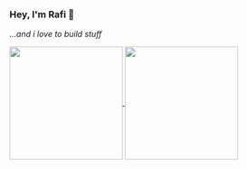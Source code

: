 ### Hey, I'm Rafi 👋
*...and i love to build stuff*

<a href="https://github.com/anuraghazra/github-readme-stats">
  <img height=200 align="center" src="https://github-readme-stats-delta-five-32.vercel.app/api?username=rjolaverria&show=reviews,prs_merged,prs_merged_percentage" />
</a>
<a href="https://github.com/anuraghazra/github-readme-stats">
  <img height=200 align="center" src="https://github-readme-stats.vercel.app/api/top-langs?username=rjolaverria&layout=compact&langs_count=10&size_weight=0.5&count_weight=0.5" />
</a>
